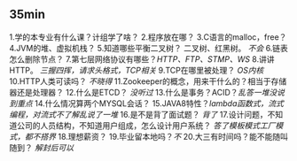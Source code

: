 ## 35min

1.学的本专业有什么课？计组学了啥？
2.程序放在哪？
3.C语言的malloc，free？
4.JVM的堆、虚拟机栈？
5.知道哪些平衡二叉树？ 二叉树、红黑树。   *不会*
6.链表怎么删除节点？ 
7.第七层网络协议有哪些？*HTTP、FTP、STMP、WS*
8.讲讲HTTP。 *三握四挥，请求头格式，TCP相关*
9.TCP在哪里被处理？ *OS内核*
10.HTTP人类可读吗？ *不晓得*
11.Zookeeper的概念，用来干什么的？相当于存储器还是处理器？
12.什么是ETCD？ *没听过*
13.什么是事务？ACID？*乱答一堆没说到重点*
14.什么情况算两个MYSQL会话？
15.JAVA8特性？*lambda函数式，流式编程，对流式不了解乱说了一堆*
16.是不是背了面试题？ *背了*
17.设计问题，不知道公司的人员结构，不知道用户组成，怎么设计用户系统？ *答了模板模式工厂模式，都不搭界*
18.理想薪资？
19.毕业留本地吗？*不*
20.大三有时间吗？能不能随叫随到？ *解封后可以*

